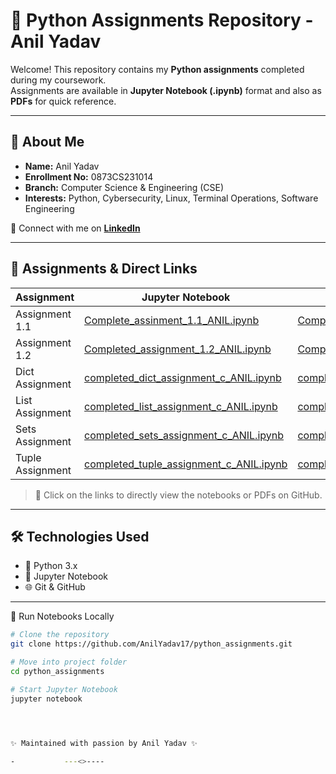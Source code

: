 # 🐍 Python Assignments Repository - Anil Yadav

Welcome! This repository contains my **Python assignments** completed during my coursework.  
Assignments are available in **Jupyter Notebook (.ipynb)** format and also as **PDFs** for quick reference.

---

## 👤 About Me
- **Name:** Anil Yadav  
- **Enrollment No:** 0873CS231014  
- **Branch:** Computer Science & Engineering (CSE)  
- **Interests:** Python, Cybersecurity, Linux, Terminal Operations, Software Engineering  

📌 Connect with me on **[LinkedIn](https://www.linkedin.com/in/anilyadav17)**  

---

## 📂 Assignments & Direct Links

| Assignment       | Jupyter Notebook                                                                 | PDF                                                                 |
|------------------|----------------------------------------------------------------------------------|---------------------------------------------------------------------|
| Assignment 1.1   | [Complete_assinment_1.1_ANIL.ipynb](./Complete_assinment_1.1_ANIL.ipynb)         | [Complete_Assi1.1_ANIL.pdf](./Complete_Assi1.1_ANIL.pdf)            |
| Assignment 1.2   | [Completed_assignment_1.2_ANIL.ipynb](./Completed_assignment_1.2_ANIL.ipynb)     | [Completed_assignment_1.2_ANIL.pdf](./Completed_assignment_1.2_ANIL.pdf) |
| Dict Assignment  | [completed_dict_assignment_c_ANIL.ipynb](./completed_dict_assignment_c_ANIL.ipynb) | [completed_dict_assignment_o_ANIL.pdf](./completed_dict_assignment_o_ANIL.pdf) |
| List Assignment  | [completed_list_assignment_c_ANIL.ipynb](./completed_list_assignment_c_ANIL.ipynb) | [completed_list_assignment_o_ANIL.pdf](./completed_list_assignment_o_ANIL.pdf) |
| Sets Assignment  | [completed_sets_assignment_c_ANIL.ipynb](./completed_sets_assignment_c_ANIL.ipynb) | [completed_sets_assignment_o_ANIL.pdf](./completed_sets_assignment_o_ANIL.pdf) |
| Tuple Assignment | [completed_tuple_assignment_c_ANIL.ipynb](./completed_tuple_assignment_c_ANIL.ipynb) | [completed_tuple_assignment_c_ANIL.pdf](./completed_tuple_assignment_c_ANIL.pdf) |

> 🔗 Click on the links to directly view the notebooks or PDFs on GitHub.

---

## 🛠️ Technologies Used
- 🐍 Python 3.x  
- 📓 Jupyter Notebook  
- 🌐 Git & GitHub  

---

 🚀 Run Notebooks Locally
```bash
# Clone the repository
git clone https://github.com/AnilYadav17/python_assignments.git

# Move into project folder
cd python_assignments

# Start Jupyter Notebook
jupyter notebook




✨ Maintained with passion by Anil Yadav ✨
  
-           ---<>----

